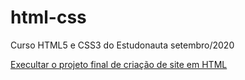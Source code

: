 # html-css
 Curso HTML5 e CSS3 do Estudonauta setembro/2020

<a href="https://wtomalves.github.io/html-css/exercicios/ex021miniprojetocompleto/android.html"> Execultar o projeto final de criação de site em HTML</a>
